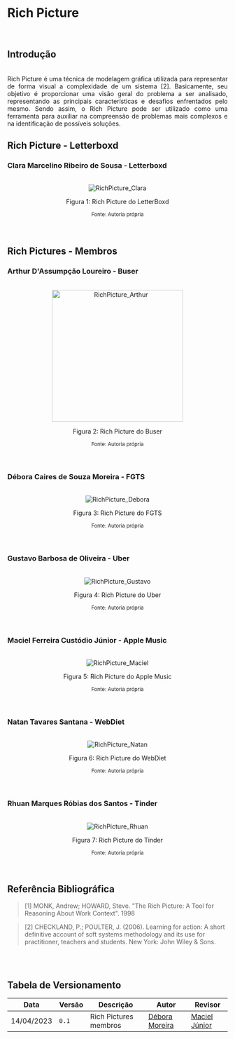 # Rich Picture

</br>

## Introdução

<div style="text-align: justify; margin-bottom: 20px">
    </br> Rich Picture é uma técnica de modelagem gráfica utilizada para representar de forma visual a complexidade de um sistema [2]. Basicamente, seu objetivo é proporcionar uma visão geral do problema a ser analisado, representando as principais características e desafios enfrentados pelo mesmo. Sendo assim, o Rich Picture pode ser utilizado como uma ferramenta para auxiliar na compreensão de problemas mais complexos e na identificação de possíveis soluções.
</div>

## Rich Picture - Letterboxd

### Clara Marcelino Ribeiro de Sousa - Letterboxd

</br>
<div style="text-align: center">
    <img src='https://github.com/Requisitos-de-Software/2023.1-Letterboxd/blob/master/docs/assets/RichPicture_Clara.png?raw=true' alt='RichPicture_Clara' />
    <p>Figura 1: Rich Picture do LetterBoxd</p>
    <small>Fonte: Autoria própria</small>
</div>
</br>
</br>

## Rich Pictures - Membros

### Arthur D'Assumpção Loureiro - Buser

</br>
<div style="text-align: center">
    <img src='https://github.com/Requisitos-de-Software/2023.1-Letterboxd/blob/master/docs/assets/RichPicture_Arthur.png?raw=true' alt='RichPicture_Arthur' style="height: 300px"/>
    <p>Figura 2: Rich Picture do Buser</p>
    <small>Fonte: Autoria própria</small>
</div>
</br>
</br>

### Débora Caires de Souza Moreira - FGTS

</br>
<div style="text-align: center">
    <img src='https://github.com/Requisitos-de-Software/2023.1-Letterboxd/blob/master/docs/assets/RichPicture_Debora.png?raw=true' alt='RichPicture_Debora'/>
    <p>Figura 3: Rich Picture do FGTS</p>
    <small>Fonte: Autoria própria</small>
</div>
</br>
</br>

### Gustavo Barbosa de Oliveira - Uber

</br>
<div style="text-align: center">
    <img src='https://github.com/Requisitos-de-Software/2023.1-Letterboxd/blob/master/docs/assets/RichPicture_Gustavo.jpg?raw=true' alt='RichPicture_Gustavo'/>
    <p>Figura 4: Rich Picture do Uber</p>
    <small>Fonte: Autoria própria</small>
</div>
</br>
</br>

### Maciel Ferreira Custódio Júnior - Apple Music

</br>
<div style="text-align: center">
    <img src='https://github.com/Requisitos-de-Software/2023.1-Letterboxd/blob/master/docs/assets/RichPicture_Maciel.png?raw=true' alt='RichPicture_Maciel'/>
    <p>Figura 5: Rich Picture do Apple Music</p>
    <small>Fonte: Autoria própria</small>
</div>
</br>
</br>

### Natan Tavares Santana - WebDiet

</br>
<div style="text-align: center">
    <img src='https://github.com/Requisitos-de-Software/2023.1-Letterboxd/blob/master/docs/assets/RichPicture_Natan.png?raw=true' alt='RichPicture_Natan'/>
    <p>Figura 6: Rich Picture do WebDiet</p>
    <small>Fonte: Autoria própria</small>
</div>
</br>
</br>

### Rhuan Marques Róbias dos Santos - Tinder

</br>
<div style="text-align: center">
    <img src='https://github.com/Requisitos-de-Software/2023.1-Letterboxd/blob/master/docs/assets/RichPicture_Rhuan.png?raw=true' alt='RichPicture_Rhuan'/>
    <p>Figura 7: Rich Picture do Tinder</p>
    <small>Fonte: Autoria própria</small>
</div>
</br>
</br>

## Referência Bibliográfica

> [1] MONK, Andrew; HOWARD, Steve. "The Rich Picture: A Tool for Reasoning About Work Context". 1998

> [2] CHECKLAND, P.; POULTER, J. (2006). Learning for action: A short definitive account of soft systems methodology and its use for practitioner, teachers and students. New York: John Wiley & Sons.

</br>
</br>

## Tabela de Versionamento

| Data       | Versão | Descrição             | Autor                                             | Revisor                                             |
| ---------- | ------ | --------------------- | ------------------------------------------------- | --------------------------------------------------- |
| 14/04/2023 | `0.1`  | Rich Pictures membros | [Débora Moreira](https://github.com/deboracaires) | [Maciel Júnior](https://github.com/macieljuniormax) |
